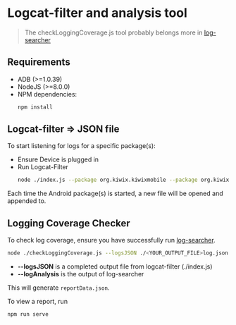 # Logcat-filter and analysis tool

> The checkLoggingCoverage.js tool probably belongs more in [log-searcher](https://github.com/ISNIT0/log-searcher)

## Requirements
* ADB (>=1.0.39)
* NodeJS (>=8.0.0)
* NPM dependencies:
    ```bash
    npm install
    ```

## Logcat-filter => JSON file

To start listening for logs for a specific package(s):
* Ensure Device is plugged in
* Run Logcat-Filter
    ```bash
    node ./index.js --package org.kiwix.kiwixmobile --package org.kiwix.kiwixcustomexample
    ```
Each time the Android package(s) is started, a new file will be opened and appended to.

## Logging Coverage Checker

To check log coverage, ensure you have successfully run [log-searcher](https://github.com/ISNIT0/log-searcher).

```bash
node ./checkLoggingCoverage.js --logsJSON ./<YOUR_OUTPUT_FILE>log.json --logAnalysis ../log-searcher/data.json
```
* __--logsJSON__ is a completed output file from logcat-filter (./index.js)
* __--logAnalysis__ is the output of log-searcher

This will generate `reportData.json`.

To view a report, run
```bash
npm run serve
```
